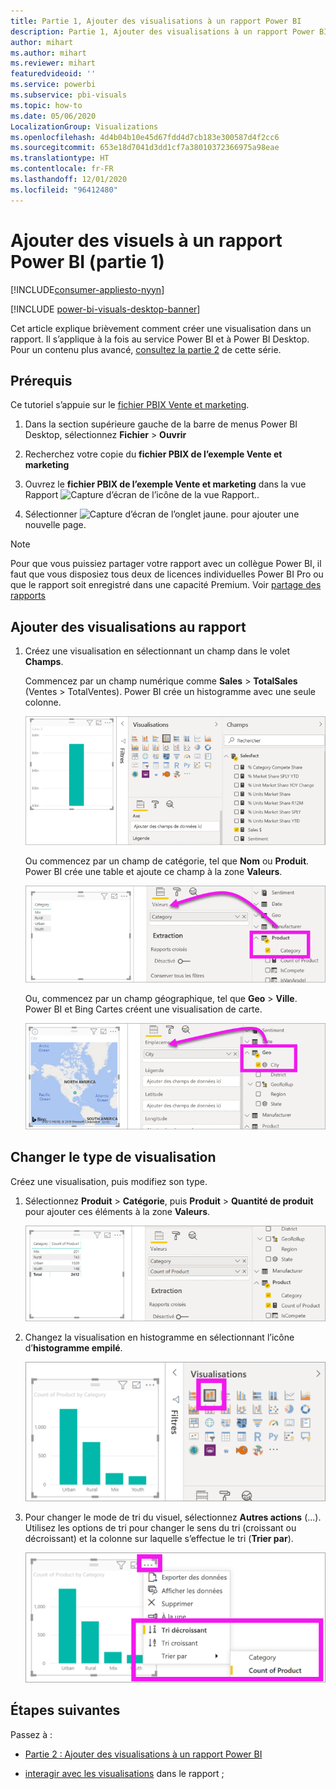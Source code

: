 ```yaml
---
title: Partie 1, Ajouter des visualisations à un rapport Power BI
description: Partie 1, Ajouter des visualisations à un rapport Power BI
author: mihart
ms.author: mihart
ms.reviewer: mihart
featuredvideoid: ''
ms.service: powerbi
ms.subservice: pbi-visuals
ms.topic: how-to
ms.date: 05/06/2020
LocalizationGroup: Visualizations
ms.openlocfilehash: 4d4b04b10e45d67fdd4d7cb183e300587d4f2cc6
ms.sourcegitcommit: 653e18d7041d3dd1cf7a38010372366975a98eae
ms.translationtype: HT
ms.contentlocale: fr-FR
ms.lasthandoff: 12/01/2020
ms.locfileid: "96412480"
---
```

# <a name="add-visuals-to-a-power-bi-report-part-1"></a>Ajouter des visuels à un rapport Power BI (partie 1)

[!INCLUDE[consumer-appliesto-nyyn](../includes/consumer-appliesto-nyyn.md)]    

[!INCLUDE [power-bi-visuals-desktop-banner](../includes/power-bi-visuals-desktop-banner.md)]

Cet article explique brièvement comment créer une visualisation dans un rapport. Il s’applique à la fois au service Power BI et à Power BI Desktop. Pour un contenu plus avancé, [consultez la partie 2](power-bi-report-add-visualizations-ii.md) de cette série.

## <a name="prerequisites"></a>Prérequis

Ce tutoriel s’appuie sur le [fichier PBIX Vente et marketing](https://download.microsoft.com/download/9/7/6/9767913A-29DB-40CF-8944-9AC2BC940C53/Sales%20and%20Marketing%20Sample%20PBIX.pbix).

1. Dans la section supérieure gauche de la barre de menus Power BI Desktop, sélectionnez **Fichier** > **Ouvrir**
   
2. Recherchez votre copie du **fichier PBIX de l’exemple Vente et marketing**

1. Ouvrez le **fichier PBIX de l’exemple Vente et marketing** dans la vue Rapport ![Capture d’écran de l’icône de la vue Rapport.](media/power-bi-visualization-kpi/power-bi-report-view.png).

1. Sélectionner ![Capture d’écran de l’onglet jaune.](media/power-bi-visualization-kpi/power-bi-yellow-tab.png) pour ajouter une nouvelle page.

> [!NOTE]
> Pour que vous puissiez partager votre rapport avec un collègue Power BI, il faut que vous disposiez tous deux de licences individuelles Power BI Pro ou que le rapport soit enregistré dans une capacité Premium. Voir [partage des rapports](../collaborate-share/service-share-reports.md)

## <a name="add-visualizations-to-the-report"></a>Ajouter des visualisations au rapport

1. Créez une visualisation en sélectionnant un champ dans le volet **Champs**.

    Commencez par un champ numérique comme **Sales** > **TotalSales** (Ventes > TotalVentes). Power BI crée un histogramme avec une seule colonne.

    ![Capture d’écran d’un histogramme avec une seule colonne.](media/power-bi-report-add-visualizations-i/power-bi-column-chart.png)

    Ou commencez par un champ de catégorie, tel que **Nom** ou **Produit**. Power BI crée une table et ajoute ce champ à la zone **Valeurs**.

    ![Capture d’écran d’une table avec quatre catégories](media/power-bi-report-add-visualizations-i/power-bi-product.png)

    Ou, commencez par un champ géographique, tel que **Geo** > **Ville**. Power BI et Bing Cartes créent une visualisation de carte.

    ![Capture d’écran d’une visualisation de carte.](media/power-bi-report-add-visualizations-i/power-bi-maps.png)

## <a name="change-the-type-of-visualization"></a>Changer le type de visualisation

 Créez une visualisation, puis modifiez son type. 
 
 1. Sélectionnez **Produit** > **Catégorie**, puis **Produit** > **Quantité de produit** pour ajouter ces éléments à la zone **Valeurs**.

    ![Capture d’écran du volet Champs avec la zone Valeurs.](media/power-bi-report-add-visualizations-i/power-bi-create-visual.png)

1. Changez la visualisation en histogramme en sélectionnant l’icône d’**histogramme empilé**.

   ![Capture d’écran du volet Visualisation avec l’icône de l’histogramme empilé.](media/power-bi-report-add-visualizations-i/power-bi-convert.png)

1. Pour changer le mode de tri du visuel, sélectionnez **Autres actions** (...).  Utilisez les options de tri pour changer le sens du tri (croissant ou décroissant) et la colonne sur laquelle s’effectue le tri (**Trier par**).

   ![Capture d’écran de la liste déroulante Autres actions.](media/power-bi-report-add-visualizations-i/power-bi-sort.png)
  
## <a name="next-steps"></a>Étapes suivantes

 Passez à :

* [Partie 2 : Ajouter des visualisations à un rapport Power BI](power-bi-report-add-visualizations-ii.md)

* [interagir avec les visualisations](../consumer/end-user-reading-view.md) dans le rapport ;

